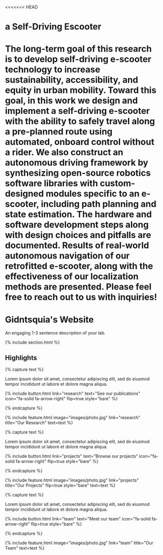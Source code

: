 ---
---

<<<<<<< HEAD
# a Self-Driving Escooter

The long-term goal of this research is to develop self-driving e-scooter technology to increase sustainability, accessibility, and equity in urban mobility. Toward this goal, in this work we design and implement a self-driving e-scooter with the ability to safely travel along a pre-planned route using automated, onboard control without a rider. We also construct an autonomous driving framework by synthesizing open-source robotics software libraries with custom-designed modules specific to an e-scooter, including path planning and state estimation. The hardware and software development steps along with design choices and pitfalls are documented. Results of real-world autonomous navigation of our retrofitted e-scooter, along with the effectiveness of our localization methods are presented. Please feel free to reach out to us with inquiries!
=======
# Gidntsquia's Website

An engaging 1-3 sentence description of your lab.

{% include section.html %}

## Highlights

{% capture text %}

Lorem ipsum dolor sit amet, consectetur adipiscing elit, sed do eiusmod tempor incididunt ut labore et dolore magna aliqua.

{%
  include button.html
  link="research"
  text="See our publications"
  icon="fa-solid fa-arrow-right"
  flip=true
  style="bare"
%}

{% endcapture %}

{%
  include feature.html
  image="images/photo.jpg"
  link="research"
  title="Our Research"
  text=text
%}

{% capture text %}

Lorem ipsum dolor sit amet, consectetur adipiscing elit, sed do eiusmod tempor incididunt ut labore et dolore magna aliqua.

{%
  include button.html
  link="projects"
  text="Browse our projects"
  icon="fa-solid fa-arrow-right"
  flip=true
  style="bare"
%}

{% endcapture %}

{%
  include feature.html
  image="images/photo.jpg"
  link="projects"
  title="Our Projects"
  flip=true
  style="bare"
  text=text
%}

{% capture text %}

Lorem ipsum dolor sit amet, consectetur adipiscing elit, sed do eiusmod tempor incididunt ut labore et dolore magna aliqua.

{%
  include button.html
  link="team"
  text="Meet our team"
  icon="fa-solid fa-arrow-right"
  flip=true
  style="bare"
%}

{% endcapture %}

{%
  include feature.html
  image="images/photo.jpg"
  link="team"
  title="Our Team"
  text=text
%}
